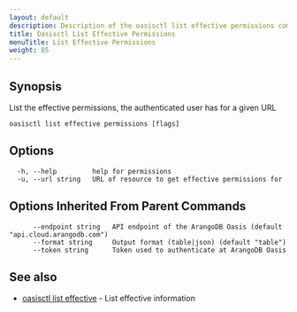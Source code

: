 ```yaml
---
layout: default
description: Description of the oasisctl list effective permissions command
title: Oasisctl List Effective Permissions
menuTitle: List Effective Permissions
weight: 85
---
```

## Synopsis
List the effective permissions, the authenticated user has for a given URL

```
oasisctl list effective permissions [flags]
```

## Options
```
  -h, --help         help for permissions
  -u, --url string   URL of resource to get effective permissions for
```

## Options Inherited From Parent Commands
```
      --endpoint string   API endpoint of the ArangoDB Oasis (default "api.cloud.arangodb.com")
      --format string     Output format (table|json) (default "table")
      --token string      Token used to authenticate at ArangoDB Oasis
```

## See also
* [oasisctl list effective](list-effective.md)	 - List effective information

